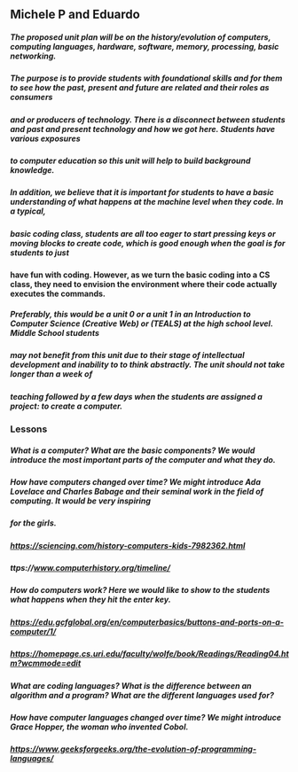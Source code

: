 ## Michele P and Eduardo
##### The proposed unit plan will be on the history/evolution of computers, computing languages, hardware, software, memory, processing, basic networking.  
##### The purpose is to provide students with foundational skills and for them to see how the past, present and future are related and their roles as consumers 
##### and or producers of technology. There is a disconnect between students and past and present technology and how we got here. Students have various exposures 
##### to computer education so this unit will help to build background knowledge. 

##### In addition, we believe that it is important for students to have a basic understanding of what happens at the machine level when they code. In a typical, 
##### basic coding class, students are all too eager to start pressing keys or moving blocks to create code, which is good enough when the goal is for students to just 
#### have fun with coding. However, as we turn the basic coding into a CS class, they need to envision the environment where their code actually executes the commands.  

##### Preferably, this would be a unit 0 or a unit 1 in an Introduction to Computer Science (Creative Web) or (TEALS) at the high school level. Middle School students 
##### may not benefit from this unit due to their stage of intellectual development and inability to to think abstractly.  The unit should not take longer than a week of 
##### teaching followed by a few days when the students are assigned a project: to create a computer.

### Lessons
##### What is a computer? What are the basic components? We would introduce the most important parts of the computer and what they do.
##### How have computers changed over time? We might introduce Ada Lovelace and Charles Babage and their seminal work in the field of computing. It would be very inspiring 
##### for the girls.
##### https://sciencing.com/history-computers-kids-7982362.html
##### ttps://www.computerhistory.org/timeline/ 
##### How do computers work? Here we would like to show to the students what happens when they hit the enter key. 
##### https://edu.gcfglobal.org/en/computerbasics/buttons-and-ports-on-a-computer/1/ 
##### https://homepage.cs.uri.edu/faculty/wolfe/book/Readings/Reading04.htm?wcmmode=edit 
##### What are coding languages? What is the difference between an algorithm and a program? What are the different languages used for?
##### How have computer languages changed over time? We might introduce Grace Hopper, the woman who invented Cobol.
##### https://www.geeksforgeeks.org/the-evolution-of-programming-languages/ 

